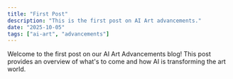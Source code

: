 ```yaml
---
title: "First Post"
description: "This is the first post on AI Art advancements."
date: "2025-10-05"
tags: ["ai-art", "advancements"]
---
```


Welcome to the first post on our AI Art Advancements blog! This post provides an overview of what's to come and how AI is transforming the art world.
